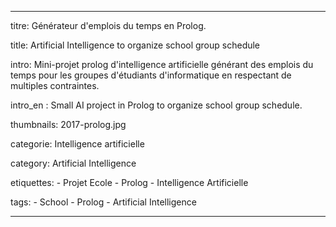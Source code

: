 ---

titre: Générateur d'emplois du temps en Prolog.

title: Artificial Intelligence to organize school group schedule

intro: Mini-projet prolog d'intelligence artificielle générant des emplois du temps pour les groupes d'étudiants d'informatique en respectant de multiples contraintes.

intro_en : Small AI project in Prolog to organize school group schedule. 

thumbnails: 2017-prolog.jpg

categorie: Intelligence artificielle

category: Artificial Intelligence

etiquettes:
    - Projet Ecole
    - Prolog
    - Intelligence Artificielle

tags:
    - School
    - Prolog
    - Artificial Intelligence

---